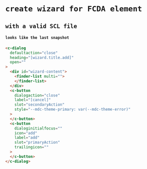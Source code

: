 # `create wizard for FCDA element`

## `with a valid SCL file`

####   `looks like the last snapshot`

```html
<c-dialog
  defaultaction="close"
  heading="[wizard.title.add]"
  open=""
>
  <div id="wizard-content">
    <finder-list multi="">
    </finder-list>
  </div>
  <c-button
    dialogaction="close"
    label="[cancel]"
    slot="secondaryAction"
    style="--mdc-theme-primary: var(--mdc-theme-error)"
  >
  </c-button>
  <c-button
    dialoginitialfocus=""
    icon="add"
    label="add"
    slot="primaryAction"
    trailingicon=""
  >
  </c-button>
</c-dialog>

```

